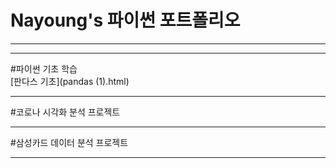 # Nayoung's 파이썬 포트폴리오
* * *
* * *

#파이썬 기초 학습   
[판다스 기초](pandas (1).html)
* * *

#코로나 시각화 분석 프로젝트   
* * *

#삼성카드 데이터 분석 프로젝트   
* * *

